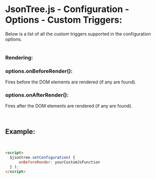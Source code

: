 # JsonTree.js - Configuration - Options - Custom Triggers:

Below is a list of all the custom triggers supported in the configuration options.
<br>
<br>


### Rendering:

### options.onBeforeRender():
Fires before the DOM elements are rendered (if any are found).

### options.onAfterRender():
Fires after the DOM elements are rendered (if any are found).


<br/>


## Example:
<br/>

```markdown
<script> 
  $jsontree.setConfiguration( {
      onBeforeRender: yourCustomJsFunction
  } );
</script>
```